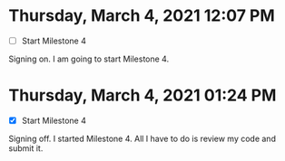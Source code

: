 # Thursday, March  4, 2021 12:07 PM
- [ ] Start Milestone 4

Signing on. I am going to start Milestone 4.

# Thursday, March  4, 2021 01:24 PM
- [X] Start Milestone 4

Signing off. I started Milestone 4. All I have to do is review my code and submit it.

